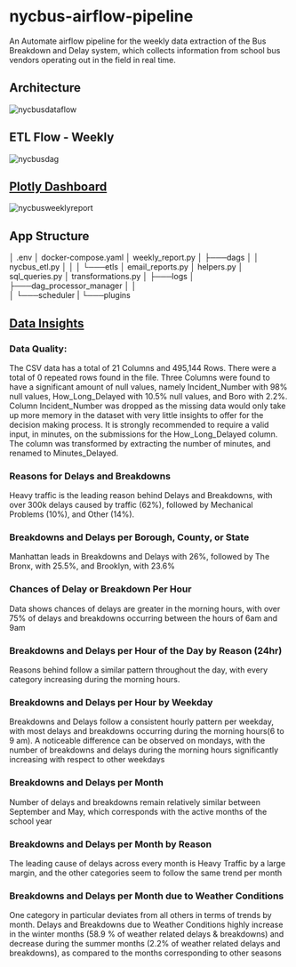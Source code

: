 # nycbus-airflow-pipeline
An Automate airflow pipeline for the weekly data extraction of the Bus Breakdown and Delay system, which collects information from school bus vendors operating out in the field in real time.

## Architecture
![nycbusdataflow](https://user-images.githubusercontent.com/92554847/172236991-f660c3fd-0b81-466e-898a-d2fab8d7398d.jpg)
## ETL Flow - Weekly
![nycbusdag](https://user-images.githubusercontent.com/92554847/172236938-8e23fac9-d893-45d0-bc7b-b0af55fe16f3.gif)

## [Plotly Dashboard](https://nycbusweeklyreport.herokuapp.com/)
![nycbusweeklyreport](https://user-images.githubusercontent.com/92554847/172236955-1261b7ca-b773-40d6-9c4d-277e62aefb09.gif)

## App Structure
│   .env
│   docker-compose.yaml
│   weekly_report.py
│
├───dags
│   │   nycbus_etl.py
│   │
│   └───etls
│           email_reports.py
│           helpers.py
│           sql_queries.py
│           transformations.py
│
├───logs
│   ├───dag_processor_manager
│   │       
│   └───scheduler
|
└───plugins

## [Data Insights](https://docs.google.com/presentation/d/1SJt3RG8Wf37v_mg00TM423DSFkN3jBYMJPAQ58Zwx_Y/edit?usp=sharing)

### Data Quality: 
The CSV data has a total of 21 Columns and 495,144 Rows. There were a total of 0 repeated rows found in the file. Three Columns were found to have a significant amount of null values, namely Incident_Number  with 98% null values, How_Long_Delayed with 10.5% null values, and Boro with 2.2%. Column Incident_Number was dropped as the missing data would only take up more memory in the dataset with very little insights to offer for the decision making process.
It is strongly recommended to require a valid input, in minutes, on the submissions for the How_Long_Delayed column. The column was transformed by extracting the number of minutes, and renamed to Minutes_Delayed.

### Reasons for Delays and Breakdowns
Heavy traffic is the leading reason behind Delays and Breakdowns, with over 300k delays caused by traffic (62%), followed by Mechanical Problems (10%), and Other (14%).

### Breakdowns and Delays per Borough, County, or State
Manhattan leads in Breakdowns and Delays with 26%, followed by The Bronx, with 25.5%, and Brooklyn, with 23.6%

### Chances of Delay or Breakdown Per Hour
Data shows chances of delays are greater in the morning hours, with over 75% of delays and breakdowns occurring between the hours of 6am and 9am

### Breakdowns and Delays per Hour of the Day by Reason (24hr)
Reasons behind follow a similar pattern throughout the day, with every category increasing during the morning hours.

### Breakdowns and Delays per Hour by Weekday
Breakdowns and Delays follow a consistent hourly pattern per weekday, with most delays and breakdowns occurring during the morning hours(6 to 9 am). A noticeable difference can be observed on mondays, with the number of breakdowns and delays during the morning hours significantly increasing with respect to other weekdays

### Breakdowns and Delays per Month
Number of delays and breakdowns remain relatively similar between September and May, which corresponds with the active months of the school year

### Breakdowns and Delays per Month by Reason
The leading cause of delays across every month is Heavy Traffic by a large margin, and the other categories seem to follow the same trend per month

### Breakdowns and Delays per Month due to Weather Conditions
One category in particular deviates from all others in terms of trends by month. Delays and Breakdowns due to Weather Conditions highly increase in the winter months (58.9 % of weather related delays & breakdowns) and decrease during the summer months (2.2% of weather related delays and breakdowns), as compared to the months corresponding to other seasons

